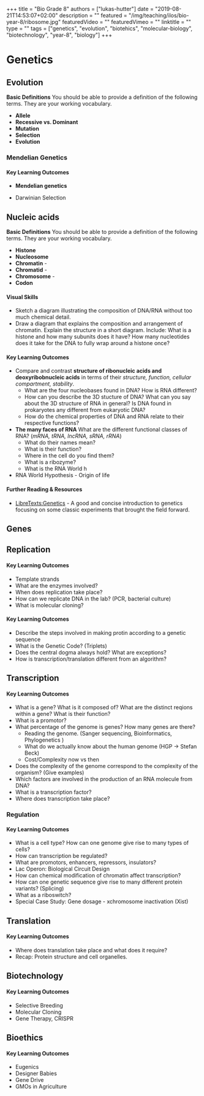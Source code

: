 +++
title = "Bio Grade 8"
authors = ["lukas-hutter"]
date = "2019-08-21T14:53:07+02:00"
description = ""
featured = "/img/teaching/ilos/bio-year-8/ribosome.jpg"
featuredVideo = ""
featuredVimeo = ""
linktitle = ""
type = ""
tags = ["genetics", "evolution", "biotehics", "molecular-biology", "biotechnology", "year-8", "biology"]
+++

# Genetics

## Evolution

**Basic Definitions** You should be able to provide a definition of the
following terms. They are your working vocabulary.

- **Allele**
- **Recessive vs. Dominant**
- **Mutation**
- **Selection**
- **Evolution**

### Mendelian Genetics

#### Key Learning Outcomes
- **Mendelian genetics**


- Darwinian Selection


## Nucleic acids

**Basic Definitions** You should be able to provide a definition of the
following terms. They are your working vocabulary.

- **Histone**
- **Nucleosome**
- **Chromatin** -
- **Chromatid** -
- **Chromosome** -
- **Codon**

#### Visual Skills
- Sketch a diagram illustrating the composition of DNA/RNA without too much chemical detail.
- Draw a diagram that explains the composition and arrangement of chromatin. Explain the structure in a short diagram. Include: What is a histone and how many subunits does it have? How many nucleotides does it take for the DNA to fully wrap around a histone once?

#### Key Learning Outcomes
- Compare and contrast **structure of ribonucleic acids and deoxyribobnucleic acids** in terms of their _structure, function, cellular compartment, stability_.
    - What are the four nucleobases found in DNA? How is RNA different?
    - How can you describe the 3D stucture of DNA? What can you say about the 3D structure of RNA in general? Is DNA found in prokaryotes any different from eukaryotic DNA?
    - How do the chemical properties of DNA and RNA relate to their respective functions?
- **The many faces of RNA** What are the different functional classes of RNA? (_mRNA, tRNA, lncRNA, sRNA, rRNA_)
    - What do their names mean?
    - What is their function?
    - Where in the cell do you find them?
    - What is a ribozyme?
    - What is the RNA World h
- RNA World Hypothesis - Origin of life

#### Further Reading & Resources
- [LibreTexts:Genetics](https://bio.libretexts.org/Bookshelves/Genetics/Book%3A_Online_Open_Genetics_(Nickle_and_Barrette-Ng)/01%3A_Overview%2C_DNA%2C_and_Genes) - A good and concise introduction to genetics focusing on some classic experiments that brought the field forward.

## Genes

## Replication

#### Key Learning Outcomes

- Template strands
- What are the enzymes involved?
- When does replication take place?
- How can we replicate DNA in the lab? (PCR, bacterial culture)
- What is molecular cloning?


#### Key Learning Outcomes
- Describe the steps involved in making protin according to a genetic sequence
- What is the Genetic Code? (Triplets)
- Does the central dogma always hold? What are exceptions?
- How is transcription/translation different from an algorithm?

## Transcription
#### Key Learning Outcomes

- What is a gene? What is it composed of? What are the distinct reqions within a gene? What is their function?
- What is a promotor?
- What percentage of the genome is genes? How many genes are there?
  - Reading the genome. (Sanger sequencing, Bioinformatics, Phylogenetics )
  - What do we actually know about the human genome (HGP -> Stefan Beck)
  - Cost/Complexity now vs then
- Does the complexity of the genome correspond to the complexity of the organism? (Give examples)
- Which factors are involved in the production of an RNA molecule from DNA?
- What is a transcription factor?
- Where does transcription take place?

### Regulation
#### Key Learning Outcomes

- What is a cell type? How can one genome give rise to many types of cells?
- How can transcription be regulated?
- What are promotors, enhancers, repressors, insulators?
- Lac Operon: Biological Circuit Design
- How can chemical modification of chromatin affect transcription?
- How can one genetic sequence give rise to many different protein variants? (Splicing)
- What as a riboswitch?
- Special Case Study: Gene dosage - xchromosome inactivation (Xist)

## Translation
#### Key Learning Outcomes

- Where does translation take place and what does it require?
- Recap: Protein structure and cell organelles.

## Biotechnology
#### Key Learning Outcomes

- Selective Breeding
- Molecular Cloning
- Gene Therapy, CRISPR

## Bioethics
#### Key Learning Outcomes

- Eugenics
- Designer Babies
- Gene Drive
- GMOs in Agriculture
